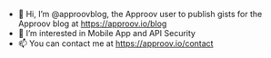 - 👋 Hi, I’m @approovblog, the Approov user to publish gists for the Approov blog at https://approov.io/blog
- 👀 I’m interested in Mobile App and API Security
- 📫 You can contact me at https://approov.io/contact

<!---
approovmkt/approovmkt is a ✨ special ✨ repository because its `README.md` (this file) appears on your GitHub profile.
You can click the Preview link to take a look at your changes.
--->
